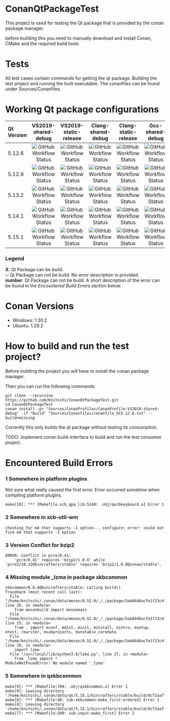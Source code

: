 

# ConanQtPackageTest
This project is used for testing the Qt package that is provided by the conan package manager.

before building this you need to manually download and install Conan, CMake and the required build tools.

# Tests

All test cases contain commands for getting the qt package. Building the test project and running the built
executable. The conanfiles can be found under Sources/Conanfiles.

# Working Qt package configurations

| Qt Version | VS2019-shared-debug | VS2019-static-release | Clang-shared-debug | Clang-static-release | Gcc-shared-debug |
| :--- |:---:| :---:|:---:|:---:|:---:|
| 5.12.6 | ![GitHub Workflow Status](https://img.shields.io/github/workflow/status/knitschi/ConanQtPackageTest/Qt5.12.6-VS2019-shared-debug) | ![GitHub Workflow Status](https://img.shields.io/github/workflow/status/knitschi/ConanQtPackageTest/Qt5.12.6-VS2019-static-release) | ![GitHub Workflow Status](https://img.shields.io/github/workflow/status/knitschi/ConanQtPackageTest/Qt5.12.6-Clang-shared-debug) | ![GitHub Workflow Status](https://img.shields.io/github/workflow/status/knitschi/ConanQtPackageTest/Qt5.12.6-Clang-static-release) | ![GitHub Workflow Status](https://img.shields.io/github/workflow/status/knitschi/ConanQtPackageTest/Qt5.12.6-Gcc-shared-debug) |
| 5.12.9 | ![GitHub Workflow Status](https://img.shields.io/github/workflow/status/knitschi/ConanQtPackageTest/Qt5.12.9-VS2019-shared-debug) | ![GitHub Workflow Status](https://img.shields.io/github/workflow/status/knitschi/ConanQtPackageTest/Qt5.12.9-VS2019-static-release) | ![GitHub Workflow Status](https://img.shields.io/github/workflow/status/knitschi/ConanQtPackageTest/Qt5.12.9-Clang-shared-debug) | ![GitHub Workflow Status](https://img.shields.io/github/workflow/status/knitschi/ConanQtPackageTest/Qt5.12.9-Clang-static-release) | ![GitHub Workflow Status](https://img.shields.io/github/workflow/status/knitschi/ConanQtPackageTest/Qt5.12.9-Gcc-shared-debug) |
| 5.13.2 | ![GitHub Workflow Status](https://img.shields.io/github/workflow/status/knitschi/ConanQtPackageTest/Qt5.13.2-VS2019-shared-debug) | ![GitHub Workflow Status](https://img.shields.io/github/workflow/status/knitschi/ConanQtPackageTest/Qt5.13.2-VS2019-static-release) | ![GitHub Workflow Status](https://img.shields.io/github/workflow/status/knitschi/ConanQtPackageTest/Qt5.13.2-Clang-shared-debug) | ![GitHub Workflow Status](https://img.shields.io/github/workflow/status/knitschi/ConanQtPackageTest/Qt5.13.2-Clang-static-release) | ![GitHub Workflow Status](https://img.shields.io/github/workflow/status/knitschi/ConanQtPackageTest/Qt5.13.2-Gcc-shared-debug) |
| 5.14.1 | ![GitHub Workflow Status](https://img.shields.io/github/workflow/status/knitschi/ConanQtPackageTest/Qt5.14.2-VS2019-shared-debug) | ![GitHub Workflow Status](https://img.shields.io/github/workflow/status/knitschi/ConanQtPackageTest/Qt5.14.2-VS2019-static-release) | ![GitHub Workflow Status](https://img.shields.io/github/workflow/status/knitschi/ConanQtPackageTest/Qt5.14.2-Clang-shared-debug) | ![GitHub Workflow Status](https://img.shields.io/github/workflow/status/knitschi/ConanQtPackageTest/Qt5.14.2-Clang-static-release) | ![GitHub Workflow Status](https://img.shields.io/github/workflow/status/knitschi/ConanQtPackageTest/Qt5.14.2-Gcc-shared-debug) |
| 5.15.1 | ![GitHub Workflow Status](https://img.shields.io/github/workflow/status/knitschi/ConanQtPackageTest/Qt5.15.1-VS2019-shared-debug) | ![GitHub Workflow Status](https://img.shields.io/github/workflow/status/knitschi/ConanQtPackageTest/Qt5.15.1-VS2019-static-release) | ![GitHub Workflow Status](https://img.shields.io/github/workflow/status/knitschi/ConanQtPackageTest/Qt5.15.1-Clang-shared-debug) | ![GitHub Workflow Status](https://img.shields.io/github/workflow/status/knitschi/ConanQtPackageTest/Qt5.15.1-Clang-static-release) | ![GitHub Workflow Status](https://img.shields.io/github/workflow/status/knitschi/ConanQtPackageTest/Qt5.15.1-Gcc-shared-debug) |

### Legend
**X**: Qt Package can be build.  
**-**: Qt Package can not be build. No error description is provided.  
**number**: Qt Package can not be build. A short description of the error can be found in the *Encountered Build Errors*  section below.  


# Conan Versions

  * Windows: 1.30.2
  * Ubuntu: 1.29.2

# How to build and run the test project?

Before building the project you will have to install the conan package manager.

Then you can run the following commands:

```
git clone --recursive https://github.com/Knitschi/ConanQtPackageTest.git
cd ConanQtPackageTest
conan install -pr "Sources/ConanProfiles/ConanProfile-VS2019-shared-debug" -if "build" "Sources/Conanfiles/conanfile_Qt5.12.6.txt" --build=missing
```
Currently this only builds the qt package without testing its consumption.

TODO: implement conan build-interface to build and run the test consumer project.

# Encountered Build Errors

### 1 Somewhere in platform plugins

Not sure what really caused the first error. Error occurred sometime when compiling platform plugins.

```
make[10]: *** [Makefile.xcb_qpa_lib:5240: .obj/qxcbkeyboard.o] Error 1

```

### 2 Somewhere in xcb-util-wm

```
checking for m4 that supports -I option... configure: error: could not find m4 that supports -I option

```

### 3 Version Conflict for bzip2

```
ERROR: Conflict in pcre/8.41:
    'pcre/8.41' requires 'bzip2/1.0.8' while 'pcre2/10.32@bincrafters/stable' requires 'bzip2/1.0.8@conan/stable'.
```

### 4 Missing module _lzma in package xkbcommon

```
xkbcommon/0.8.4@bincrafters/stable: Calling build()
Traceback (most recent call last):
  File "/home/knitschi/.conan/data/meson/0.52.0/_/_/package/5ab84d6acfe1f23c4fae0ab88f26e3a396351ac9/bin/meson.py", line 26, in <module>
    from mesonbuild import mesonmain
  File "/home/knitschi/.conan/data/meson/0.52.0/_/_/package/5ab84d6acfe1f23c4fae0ab88f26e3a396351ac9/bin/mesonbuild/mesonmain.py", line 25, in <module>
    from . import mconf, mdist, minit, minstall, mintro, msetup, mtest, rewriter, msubprojects, munstable_coredata
  File "/home/knitschi/.conan/data/meson/0.52.0/_/_/package/5ab84d6acfe1f23c4fae0ab88f26e3a396351ac9/bin/mesonbuild/mdist.py", line 16, in <module>
    import lzma
  File "/usr/local/lib/python3.6/lzma.py", line 27, in <module>
    from _lzma import *
ModuleNotFoundError: No module named '_lzma'
```

### 5 Somewhere in qxkbcommon

```
make[9]: *** [Makefile:789: .obj/qxkbcommon.o] Error 1
make[9]: Leaving directory '/home/knitschi/.conan/data/qt/5.15.1/bincrafters/stable/build/0cf2aaff5c853a207513d9a75f673c2b67fca823/qtbase/src/platformsupport/input/xkbcommon'
make[8]: *** [Makefile:48: sub-xkbcommon-make_first-ordered] Error 2
make[8]: Leaving directory '/home/knitschi/.conan/data/qt/5.15.1/bincrafters/stable/build/0cf2aaff5c853a207513d9a75f673c2b67fca823/qtbase/src/platformsupport/input'
make[7]: *** [Makefile:209: sub-input-make_first] Error 2
```
